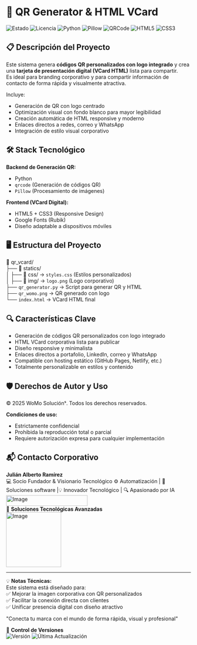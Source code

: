 # 🎯 QR Generator & HTML VCard

![Estado](https://img.shields.io/badge/🚀_En_Desarrollo-blue) 
![Licencia](https://img.shields.io/badge/Licencia-🔒_Privada-red)
![Python](https://img.shields.io/badge/Python-3776AB?logo=python&logoColor=white)
![Pillow](https://img.shields.io/badge/Pillow-ffdd54?logo=python&logoColor=black)
![QRCode](https://img.shields.io/badge/QRCode-000000?logo=qrcode&logoColor=white)
![HTML5](https://img.shields.io/badge/HTML5-E34F26?logo=html5&logoColor=white)
![CSS3](https://img.shields.io/badge/CSS3-1572B6?logo=css3&logoColor=white)


## 📋 Descripción del Proyecto
Este sistema genera **códigos QR personalizados con logo integrado** y crea una **tarjeta de presentación digital (VCard HTML)** lista para compartir.  
Es ideal para branding corporativo y para compartir información de contacto de forma rápida y visualmente atractiva.

Incluye:
- Generación de QR con logo centrado
- Optimización visual con fondo blanco para mayor legibilidad
- Creación automática de HTML responsive y moderno
- Enlaces directos a redes, correo y WhatsApp
- Integración de estilo visual corporativo

## 🛠 Stack Tecnológico

**Backend de Generación QR:**
- Python
- `qrcode` (Generación de códigos QR)
- `Pillow` (Procesamiento de imágenes)

**Frontend (VCard Digital):**
- HTML5 + CSS3 (Responsive Design)
- Google Fonts (Rubik)
- Diseño adaptable a dispositivos móviles

## 🖥️ Estructura del Proyecto
📁 qr_vcard/  
├── 📂 statics/  
│   ├── 📂 css/ → `styles.css` (Estilos personalizados)  
│   ├── 📂 img/ → `logo.png` (Logo corporativo)  
├── `qr_generator.py` → Script para generar QR y HTML  
├── `qr_womo.png` → QR generado con logo  
└── `index.html` → VCard HTML final

## 🔍 Características Clave
- Generación de códigos QR personalizados con logo integrado
- HTML VCard corporativa lista para publicar
- Diseño responsive y minimalista
- Enlaces directos a portafolio, LinkedIn, correo y WhatsApp
- Compatible con hosting estático (GitHub Pages, Netlify, etc.)
- Totalmente personalizable en estilos y contenido

## 🛡️ Derechos de Autor y Uso
© 2025 WoMo Soluciónˢ. Todos los derechos reservados.

**Condiciones de uso:**
- Estrictamente confidencial
- Prohibida la reproducción total o parcial
- Requiere autorización expresa para cualquier implementación


## 📬 Contacto Corporativo

**Julián Alberto Ramírez**  
💻 Socio Fundador & Visionario Tecnológico 
⚙️ Automatización | 🧩 Soluciones software |💡 Innovador Tecnológico | 🔍 Apasionado por IA  
<img width="222" height="29" alt="Image" src="https://github.com/user-attachments/assets/24519130-f605-4762-a4f2-374c450f2b64" />  
🏢 **Soluciones Tecnológicas Avanzadas**  
<img width="150" height="150" alt="Image" src="https://github.com/user-attachments/assets/09c23a95-e483-452e-880f-e7c90c222014" />
   
---

💡 **Notas Técnicas:**  
Este sistema está diseñado para:  
✅ Mejorar la imagen corporativa con QR personalizados    
✅ Facilitar la conexión directa con clientes    
✅ Unificar presencia digital con diseño atractivo    

"Conecta tu marca con el mundo de forma rápida, visual y profesional"

📅 **Control de Versiones**  
![Versión](https://img.shields.io/badge/Versión-1.0.0-blue) ![Última Actualización](https://img.shields.io/badge/Actualizado-Jul_2025-green)
